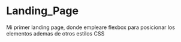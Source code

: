 # Landing_Page
Mi primer landing page, donde empleare flexbox para posicionar los elementos ademas de otros estilos CSS

